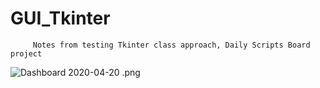 # GUI_Tkinter
         Notes from testing Tkinter class approach, Daily Scripts Board project

![Dashboard 2020-04-20 .png](Dashboard%202020-04-20%20.png)
